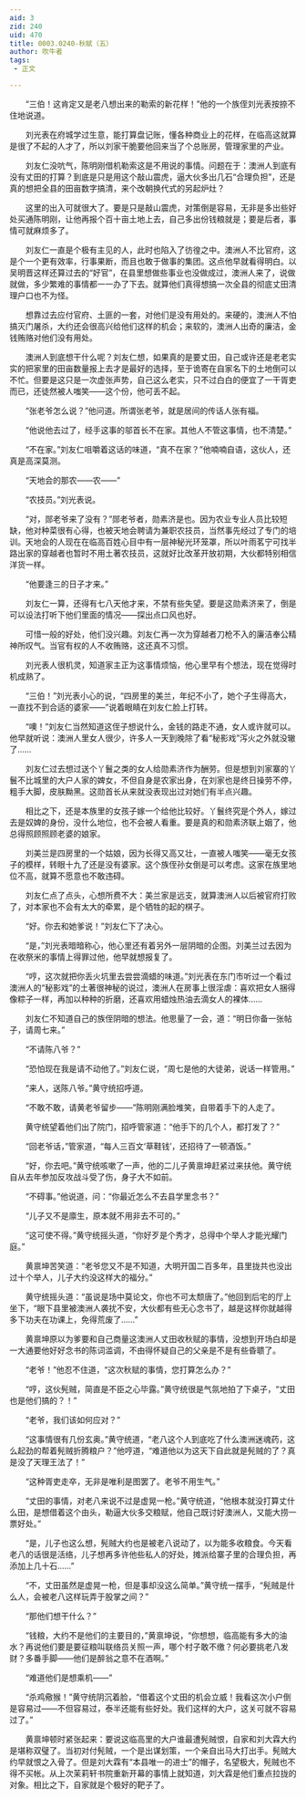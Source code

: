 ```yaml
---
aid: 3
zid: 240
uid: 470
title: 0003.0240-秋赋（五）
author: 吹牛者
tags: 
 - 正文

---
```




　　“三伯！这肯定又是老八想出来的勒索的新花样！”他的一个族侄刘光表按捺不住地说道。

　　刘光表在府城学过生意，能打算盘记账，懂各种商业上的花样，在临高这就算是很了不起的人才了，所以刘家干脆要他回来当了个总账房，管理家里的产业。

　　刘友仁没吭气，陈明刚借机勒索这是不用说的事情。问题在于：澳洲人到底有没有丈田的打算？到底是只是用这个敲山震虎，逼大伙多出几石“合理负担”，还是真的想把全县的田亩数字搞清，来个改朝换代式的另起炉灶？

　　这里的出入可就很大了。要是只是敲山震虎，对策倒是容易，无非是多出些好处买通陈明刚，让他再报个百十亩土地上去，自己多出份钱粮就是；要是后者，事情可就麻烦多了。

　　刘友仁一直是个极有主见的人，此时也陷入了彷徨之中。澳洲人不比官府，这是个一个更有效率，行事果断，而且也敢于做事的集团。这点他早就看得明白。以吴明晋这样还算过去的“好官”，在县里想做些事业也没做成过，澳洲人来了，说做就做，多少繁难的事情都一一办了下去。就算他们真得想搞一次全县的彻底丈田清理户口也不为怪。

　　想靠过去应付官府、土匪的一套，对他们是没有用处的。来硬的，澳洲人不怕搞灭门屠杀，大约还会很高兴给他们这样的机会；来软的，澳洲人出奇的廉洁，金钱贿赂对他们没有用处。

　　澳洲人到底想干什么呢？刘友仁想，如果真的是要丈田，自己或许还是老老实实的把家里的田亩数量报上去才是最好的选择，至于诡寄在自家名下的土地倒可以不忙。但要是这只是一次虚张声势，自己这么老实，只不过白白的便宜了一干胥吏而已，还徒然被人嗤笑——这个份，他可丢不起。

　　“张老爷怎么说？”他问道。所谓张老爷，就是居间的传话人张有福。

　　“他说他去过了，经手这事的邬首长不在家。其他人不管这事情，也不清楚。”

　　“不在家。”刘友仁咀嚼着这话的味道，“真不在家？”他喃喃自语，这伙人，还真是高深莫测。

　　“天地会的那农——农——”

　　“农技员。”刘光表说。

　　“对，郧老爷来了没有？”郧老爷者，勋素济是也。因为农业专业人员比较短缺，他对种菜很有心得，也被天地会聘请为兼职农技员，当然事先经过了专门的培训。天地会的人现在在临高百姓心目中有一层神秘光环笼罩，所以叶雨茗宁可找半路出家的穿越者也暂时不用土著农技员，这就好比改革开放初期，大伙都特别相信洋货一样。

　　“他要逢三的日子才来。”

　　刘友仁一算，还得有七八天他才来，不禁有些失望。要是这勋素济来了，倒是可以设法打听下他们里面的情况——探出点口风也好。

　　可惜一般的好处，他们没兴趣。刘友仁再一次为穿越者刀枪不入的廉洁奉公精神所叹气。当官有权的人不收贿赂，这还真不习惯。

　　刘光表人很机灵，知道家主正为这事情烦恼，他心里早有个想法，现在觉得时机成熟了。

　　“三伯！”刘光表小心的说，“四房里的美兰，年纪不小了，她个子生得高大，一直找不到合适的婆家——”说着眼睛在刘友仁脸上打转。

　　“噢！”刘友仁当然知道这侄子想说什么，金钱的路走不通，女人或许就可以。他早就听说：澳洲人里女人很少，许多人一天到晚除了看“秘影戏”泻火之外就没辙了……

　　刘友仁过去想过送个丫鬟之类的女人给勋素济作为酬劳。但是想到刘家寨的丫鬟不比城里的大户人家的婢女，不但自身是农家出身，在刘家也是终日操劳不停，粗手大脚，皮肤黝黑。这勋首长从来就没表现出过对她们有半点兴趣。

　　相比之下，还是本族里的女孩子嫁一个给他比较好。丫鬟终究是个外人，嫁过去是奴婢的身份，没什么地位，也不会被人看重。要是真的和勋素济联上姻了，他总得照顾照顾老婆的娘家。

　　刘美兰是四房里的一个姑娘，因为长得又高又壮，一直被人嗤笑——毫无女孩子的模样，转眼十九了还是没有婆家。这个族侄孙女倒是可以考虑。这家在族里地位不高，就算不愿意也不敢违碍。

　　刘友仁点了点头，心想所费不大：美兰家是远支，就算澳洲人以后被官府打败了，对本家也不会有太大的牵累，是个牺牲的起的棋子。

　　“好。你去和她爹说！”刘友仁下了决心。

　　“是，”刘光表暗暗称心，他心里还有着另外一层阴暗的企图。刘美兰过去因为在收祭米的事情上得罪过他，他早就想报复了。

　　“哼，这次就把你丢火坑里去尝尝滴蜡的味道。”刘光表在东门市听过一个看过澳洲人的“秘影戏”的土著很神秘的说过，澳洲人在房事上很淫虐：喜欢把女人捆得像粽子一样，再加以种种的折磨，还喜欢用蜡烛热油去滴女人的裸体……

　　刘友仁不知道自己的族侄阴暗的想法。他思量了一会，道：“明日你备一张帖子，请周七来。”

　　“不请陈八爷？”

　　“恐怕现在我是请不动他了。”刘友仁说，“周七是他的大徒弟，说话一样管用。”

　　“来人，送陈八爷。”黄守统招呼道。

　　“不敢不敢，请黄老爷留步——”陈明刚满脸堆笑，自带着手下的人走了。

　　黄守统望着他们出了院门，招呼管家道：“他手下的几个人，都打发了？”

　　“回老爷话，”管家道，“每人三百文‘草鞋钱’，还招待了一顿酒饭。”

　　“好，你去吧。”黄守统咳嗽了一声，他的二儿子黄禀坤赶紧过来扶他。黄守统自从去年参加反攻战斗受了伤，身子大不如前。

　　“不碍事。”他说道，问：“你最近怎么不去县学里念书？”

　　“儿子又不是廪生，原本就不用非去不可的。”

　　“这可使不得。”黄守统摇头道，“你好歹是个秀才，总得中个举人才能光耀门庭。”

　　黄禀坤苦笑道：“老爷您又不是不知道，大明开国二百多年，县里拢共也没出过十个举人，儿子大约没这样大的福分。”

　　黄守统摇头道：“虽说是场中莫论文，你也不可太颓唐了。”他回到后宅的厅上坐下，“眼下县里被澳洲人袭扰不安，大伙都有些无心念书了，越是这样你就越得多下功夫在功课上，免得荒废了……”

　　黄禀坤原以为爹要和自己商量这澳洲人丈田收秋赋的事情，没想到开场白却是一大通要他好好念书的陈词滥调，不由得怀疑自己的父亲是不是有些昏聩了。

　　“老爷！”他忍不住道，“这次秋赋的事情，您打算怎么办？”

　　“哼，这伙髡贼，简直是不臣之心毕露。”黄守统很是气氛地拍了下桌子，“丈田也是他们搞的？！”

　　“老爷，我们该如何应对？”

　　“这事情很有几份玄奥。”黄守统道，“老八这个人到底吃了什么澳洲迷魂药，这么起劲的帮着髡贼折腾粮户？”他哼道，“难道他以为这天下自此就是髡贼的了？真是没了天理王法了！”

　　“这种胥吏走卒，无非是唯利是图罢了。老爷不用生气。”

　　“丈田的事情，对老八来说不过是虚晃一枪。”黄守统道，“他根本就没打算丈什么田，是想借着这个由头，勒逼大伙多交粮赋，他自己既讨好澳洲人，又能大捞一票好处。”

　　“是，儿子也这么想，髡贼大约也是被老八说动了，以为能多收粮食。今天看老八的话很是活络，儿子想再多许他些私人的好处，摊派给寨子里的合理负担，再添加上几十石……”

　　“不，丈田虽然是虚晃一枪，但是事却没这么简单。”黄守统一摆手，“髡贼是什么人，会被老八这样玩弄于股掌之间？”

　　“那他们想干什么？”

　　“钱粮，大约不是他们的主要目的，”黄禀坤说，“你想想，临高能有多大的油水？再说他们要是要征粮叫联络员关照一声，哪个村子敢不缴？何必要挑老八发财？多番手脚——他们是醉翁之意不在酒啊。”

　　“难道他们是想乘机——”

　　“杀鸡儆猴！”黄守统阴沉着脸，“借着这个丈田的机会立威！我看这次小户倒是容易过——不但容易过，泰半还能有些好处。我们这样的大户，这关可就不容易过了。”

　　黄禀坤顿时紧张起来：要说这临高里的大户谁最遭髡贼恨，自家和刘大霖大约是堪称双璧了。当初对付髡贼，一个是出谋划策，一个亲自出马大打出手。髡贼大约早就恨之入骨了。但是刘大霖有“本县唯一的进士”的帽子，名望极大，髡贼也不得不买帐。从上次茉莉轩书院重新开幕的事情上就知道，刘大霖是他们重点拉拢的对象。相比之下，自家就是个极好的靶子了。


